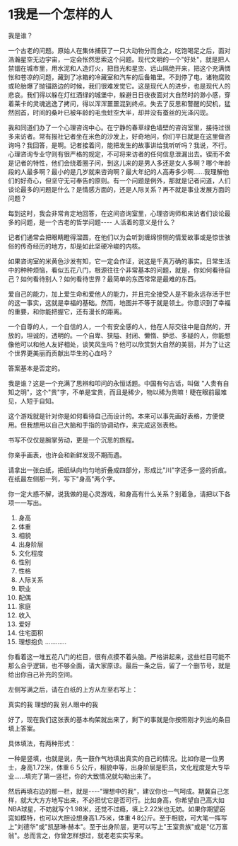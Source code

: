 # 1我是一个怎样的人

我是谁？

一个古老的问题。原始人在集体捕获了一只大动物分而食之，吃饱喝足之后，面对浩瀚星空无边宇宙，一定会怅然思索这个问题。现代文明的一个"好处"，就是把人禁锢在城市里，用水泥和人造灯火，把目光和星空、远山隔绝开来，把这个充满惆怅和苍凉的问题，藏到了冰箱的冷藏室和汽车的后备箱里。不到停了电，诸物腐败或轮胎爆了抛锚路边的时候，我们很难发觉它。这是现代人的进步，也是现代人的悲哀。我们得以躲在灯红酒绿的城堡中，躲避日日夜夜面对大自然时的渺小感，穿着莱卡的灵魂逃逸了拷问，得以浑浑噩噩混到终点。失去了反思和警醒的契机，猛然回首，时间的桑叶已被年龄的毛虫蛀空大半，却并没有蚕丝的光泽闪现。

我和同道们办了一个心理咨询中心。在宁静的春草绿色墙壁的咨询室里，接待过很多来访者。常有报社记者坐在米色的沙发上，好奇地问，你们平日就是在这里做咨询吗？我回答，是啊。记者接着问，能把发生的故事讲给我听听吗？我说，不行。心理咨询专业守则有很严格的规定，不可将来访者的任何信息泄漏出去。锲而不舍是记者的特性，他们会绕着圈子问，到这儿来的是男人多还是女人多啊？哪个年龄段的人最多啊？最小的是几岁就来咨询啊？最大年纪的人高寿多少啊......我理解他们的好奇心，但坚守无可奉告的原则。有一个问题是例外，那就是记者问道，人们谈论最多的问题是什么？是情感方面的，还是人际关系？再不就是事业发展方面的问题？

每到这时，我会非常肯定地回答，在这间咨询室里，心理咨询师和来访者们谈论最多的问题，是一个古老的哲学问题---- 人活着的意义是什么？

记者们通常会把眼睛瞪得溜圆，在他们以为会听到缠绵悱恻的情爱故事或是惊世骇俗的传奇经历的地方，却是如此坚硬冷峻的内核。

如果咨询室的米黄色沙发有知，它一定会作证，说这是千真万确的事实。日常生活中的种种烦恼，看似五花八门，根源往往个非常基本的问题，就是，你如何看待自己？如何看待别人？如何看待世界？最简单的东西常常是最难的东西。

爱自己的能力，加上爱生命和爱他人的能力，并且完全接受人是不能永远存活于世的这一事实，这就是幸福的基础。然而，地图并不等于就是领土。你意识到了幸福的重要，和你能把握它，还有漫长的距离。

一个自尊的人，一个自信的人，一个有安全感的人，他在人际交往中是自然的，开放的，坦诚的，透明的。一个自卑、狭隘、封闭、懒惰、妒忌、多疑的人，你能想像他可以和他人友好相处，谈笑风生吗？他可以欣赏到大自然的美丽，并为了让这个世界更美丽而贡献出毕生的心血吗？

答案基本是否定的。

我是谁？这是一个充满了思辨和叩问的永恒话题。中国有句古话，叫做 "人贵有自知之明"，这个"贵"字，不单是宝贵，而且是稀少，物以稀为贵嘛！睫在眼前最难见，人短于自知。

这个游戏就是针对你是如何看待自己而设计的。本来可以事先画好表格，方便使用。但我想用以自己大脑和手指的协调动作，来完成这张表格。

书写不仅仅是腕掌劳动，更是一个沉思的旅程。

你亲手画表，也许会和新鲜发现不期而遇。

请拿出一张白纸，把纸纵向均匀地折叠成四部分，形成比"川"字还多一竖的折痕。在纸最左侧那一列，写下"身高"两个字。

你一定大惑不解，说我做的是心灵游戏，和身高有什么关系？别着急，请把以下各项一一写出。

1. 身高
2. 体重
3. 相貌
4. 出身阶层
5. 文化程度
6. 性别
7. 性格
8. 人际关系
9. 职业
10. 配偶
11. 家庭
12. 收入
13. 爱好
14. 住宅面积
15. 理想抱负 ............

你看着这一堆五花八门的栏目，很有点摸不着头脑。严格讲起来，这些栏目可能不那么合乎逻辑，也不够全面，请大家原谅。最后一条之后，留了一个删节号，就是给出你自己补充的空间。

左侧写满之后，请在白纸的上方从左至右写上：

真实的我 理想的我 别人眼中的我

好了，现在我们这张表的基本构架就出来了，剩下的事就是你按照刚才列出的条目填上答案。

具体填法，有两种形式：

一种是竖填，也就是说，先一鼓作气地填出真实的自己的情况。比如你是一位男士，身高1.72米，体重６５公斤，相貌中等，出身阶层是职员，文化程度是大专毕业......填完了第一竖栏，你的大致情况就勾勒出来了。

然后再填右边的那一栏，就是----"理想中的我"，建议你也一气呵成。期冀自己怎样，就大大方方地写出来，不必担忧它是否可行。比如身高，你希望自己高大如NBA球星，不妨就写个1.98米，还觉不过瘾，填上2.22米也无妨。如果你期望窈窕如模特，也可以大胆设想身高1.75米，体重４8公斤。至于相貌，可大笔一挥写上"刘德华"或"凯瑟琳·赫本"。至于出身阶层，更可以写上"王室贵族"或是"亿万富翁"。总而言之，你曾怎样想过，就老老实实写来。
